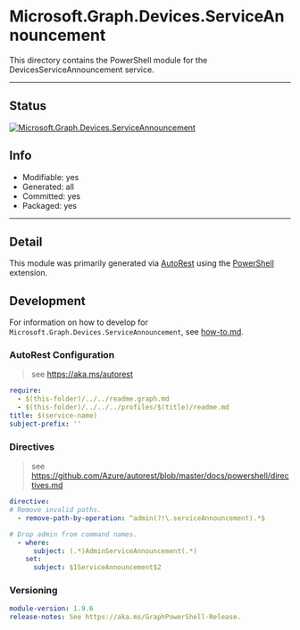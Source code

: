 <!-- region Generated -->
# Microsoft.Graph.Devices.ServiceAnnouncement
This directory contains the PowerShell module for the DevicesServiceAnnouncement service.

---
## Status
[![Microsoft.Graph.Devices.ServiceAnnouncement](https://img.shields.io/powershellgallery/v/Microsoft.Graph.Devices.ServiceAnnouncement.svg?style=flat-square&label=Microsoft.Graph.Devices.ServiceAnnouncement "Microsoft.Graph.Devices.ServiceAnnouncement")](https://www.powershellgallery.com/packages/Microsoft.Graph.Devices.ServiceAnnouncement/)

## Info
- Modifiable: yes
- Generated: all
- Committed: yes
- Packaged: yes

---
## Detail
This module was primarily generated via [AutoRest](https://github.com/Azure/autorest) using the [PowerShell](https://github.com/Azure/autorest.powershell) extension.

## Development
For information on how to develop for `Microsoft.Graph.Devices.ServiceAnnouncement`, see [how-to.md](how-to.md).
<!-- endregion -->

### AutoRest Configuration

> see https://aka.ms/autorest

``` yaml
require:
  - $(this-folder)/../../readme.graph.md
  - $(this-folder)/../../../profiles/$(title)/readme.md
title: $(service-name)
subject-prefix: ''
```
### Directives

> see https://github.com/Azure/autorest/blob/master/docs/powershell/directives.md

``` yaml
directive:
# Remove invalid paths.
  - remove-path-by-operation: ^admin(?!\.serviceAnnouncement).*$

# Drop admin from command names.
  - where:
      subject: (.*)AdminServiceAnnouncement(.*)
    set:
      subject: $1ServiceAnnouncement$2
```
### Versioning

``` yaml
module-version: 1.9.6
release-notes: See https://aka.ms/GraphPowerShell-Release.
```
